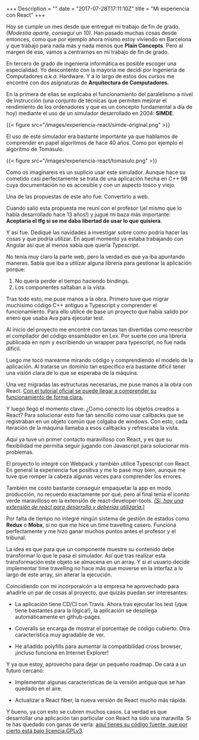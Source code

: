 +++
Description = ""
date = "2017-07-28T17:11:10Z"
title = "Mi experiencia con React"
+++

Hoy se cumple un mes desde que entregué mi trabajo de fin de grado. *(Modestia aparte, conseguí un 10)*. Han pasado muchas cosas desde entonces, como que por ejemplo ahora mismo estoy viviendo en Barcelona y que trabajo para nada más y nada menos que **Plain Concepts**. Pero al margen de eso, vamos a centrarnos en mi trabajo de fin de grado.

En tercero de grado de ingeniería informática es posible escoger una especialidad. Yo descontento con la mayoría me decidí por Ingeniería de Computadores *a.k.a.* Hardware. Y a lo largo de estos dos cursos me encontré con dos asignaturas de **Arquitectura de Computadores**. 

En la primera de ellas se explicaba el funcionamiento del paralelismo a nivel de instrucción (una conjunto de técnicas que permiten mejorar el rendimiento de los ordenadores y que es un concepto fundamental a día de hoy) mediante el uso de un simulador desarrollado en 2004: **SIMDE**.

{{< figure src="/images/experiencia-react/simde-original.png" >}}


El uso de este simulador era bastante importante ya que hablamos de comprender en papel algoritmos de hace 40 años. Como por ejemplo el algoritmo de Tomasulo.

{{< figure src="/images/experiencia-react/tomasulo.png" >}}

Como os imaginareis es un suplicio usar este simulador. Aunque hace su cometido casi perfectamente se trata de una aplicación hecha en C++ 98 cuya documentación no es accesible y con un aspecto tosco y viejo. 

Una de las propuestas de este año fue: Convertirlo a web. 

Cuando salió esta propuesta me reuní con el profesor (¡el mismo que lo había desarrollado hace 13 años!) y jugué mi baza más importante: **Aceptaría el tfg si se me daba libertad de usar lo que quisiera**.

Y así fue. Dediqué las navidades a investigar sobre como podría hacer las cosas y que podría utilizar. En aquel momento ya estaba trabajando con Angular asi que al menos sabía que quería *Typescript*. 

No tenía muy claro la parte web, pero la verdad es que ya iba apuntando maneras. Sabía que iba a utilizar alguna librería para gestionar la aplicación porque:

1. No quería perder el tiempo haciendo bindings.
2. Los componentes saltaban a la vista.

Tras todo esto, me puse manos a la obra. Primero tuve que migrar muchísimo código C++ antiguo a Typescript y comprender el funcionamiento. Para ello utilicé de base un proyecto que había salido por enero que usaba Ava para ejecutar test. 

Al inicio del proyecto me encontré con tareas tan divertidas como reescribir el compilador del código ensamblador en Lex. Por suerte con una librería publicada en npm y escribiendo un wrapper para typescript, no fue nada difícil.

Luego me tocó marearme mirando código y comprendiendo el modelo de la aplicación. Al tratarse un dominio tan específico era bastante difícil tener una visión clara de lo que se esperaba de la máquina.

Una vez migradas las estructuras necesarias, me puse manos a la obra con React. [Con el tutorial oficial se puede llegar a comprender su funcionamiento de forma clara.](https://facebook.github.io/react/)

Y luego llegó el momento clave:
¿Como conecto los objetos creados a React? Para solucionar esto fue tan sencillo como usar callbacks que se registraban en un objeto común que colgaba de windows. Con esto, cada iteración de la máquina llamaba a esos callbacks y refrescaba la vista. 

Aquí ya tuve un primer contacto maravilloso con React, y es que su flexibilidad me permitía seguir jugando con Javascript para solucionar mis problemas.

El proyecto lo integré con Webpack y también utilicé Typescript con React. En general la experiencia fue positiva y me lo pasé muy bien, aunque me tuve que romper la cabeza algunas veces para comprender los errores.

También me costó bastante conseguir empaquetar la app en modo producción, no recuerdo exactamente por qué, pero al final tenía el iconito verde maravilloso en la extensión de react-developer-tools. *[(Sí, hay una extensión de react para desarrollo y deberías utilizarla.)](https://chrome.google.com/webstore/detail/react-developer-tools/fmkadmapgofadopljbjfkapdkoienihi?hl=en)*

Por falta de tiempo no integré ningún sistema de gestión de estados como **Redux** o **Mobx**, si no que me hice un time travelling casero. Funciona perfectamente y me hizo ganar muchos puntos antes el profesor y el tribunal.

La idea es que para que un componente muestre su contenido debe transformar lo que le pasa el simulador. Así que tras realizar esta transformación este objeto se almacena en un array. Y si el usuario decide implementar time travelling no hace más que moverse en la interfaz a lo largo de este array, sin alterar la ejecución.

Coincidiendo con mi incorporaicón a la empresa he aprovechado para añadirle un par de cosas al proyecto, que quizás puedan ser interesantes:

* La aplicación tiene CD/CI con Travis. Ahora tras ejecutar los test (¡que tiene bastantes para la lógica!), la aplicación se despliega automáticamente en github-pages.

* Coveralls se encarga de mostrar el porcentaje de código cubierto. Otra característica muy agradable de ver.

* He añadido polyfills para aumentar la compatibilidad cross browser, ¡incluso funciona en Internet Explorer!

Y ya que estoy, aprovecho para dejar un pequeño roadmap. De cara a un futuro cercano: 

* Implementar algunas características de la versión antigua que se han quedado en el aire.

* Actualizar a React fiber, la nueva versión de React mucho más rápida.

Y bueno, ya con esto se cubren muchos casos. La verdad es que desarrollar una aplicación tan particular con React ha sido una maravilla. Si te has quedado con ganas de verla: [aquí tienes su código fuente, que por cierto está bajo licencia GPLv3](https://github.com/adrianabreu/SIMDE-Simulator).


